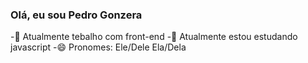 ### Olá, eu sou Pedro Gonzera
-🔭 Atualmente tebalho com front-end
-🌱 Atualmente estou estudando javascript
-😄 Pronomes: Ele/Dele Ela/Dela
